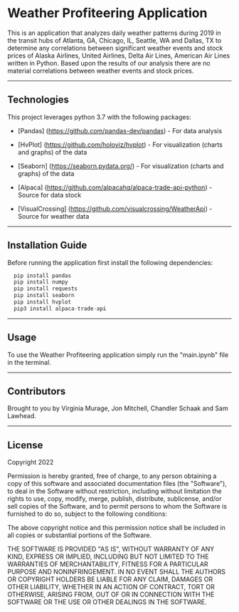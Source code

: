 # Weather Profiteering Application

This is an application that analyzes daily weather patterns during 2019 in the transit hubs of Atlanta, GA, Chicago, IL, Seattle, WA and Dallas, TX to determine any correlations between significant weather events and stock prices of Alaska Airlines, United Airlines, Delta Air Lines, American Air Lines written in Python. Based upon the results of our analysis there are no material correlations between weather events and stock prices.

---

## Technologies

This project leverages python 3.7 with the following packages:

* [Pandas] (https://github.com/pandas-dev/pandas) - For data analysis

* [HvPlot] (https://github.com/holoviz/hvplot) - For visualization (charts and graphs) of the data

* [Seaborn] (https://seaborn.pydata.org/) - For visualization (charts and graphs) of the data

* [Alpaca] (https://github.com/alpacahq/alpaca-trade-api-python) - Source for data stock

* [VisualCrossing] (https://github.com/visualcrossing/WeatherApi) - Source for weather data

---

## Installation Guide

Before running the application first install the following dependencies:

```python
  pip install pandas
  pip install numpy
  pip install requests
  pip install seaborn
  pip install hvplot
  pip3 install alpaca-trade-api
```

---

## Usage 

To use the Weather Profiteering application simply run the "main.ipynb" file in the terminal. 

---

## Contributors

Brought to you by Virginia Murage, Jon Mitchell, Chandler Schaak and Sam Lawhead.

---

## License

Copyright 2022

Permission is hereby granted, free of charge, to any person obtaining a copy of this software and associated documentation files (the "Software"), to deal in the Software without restriction, including without limitation the rights to use, copy, modify, merge, publish, distribute, sublicense, and/or sell copies of the Software, and to permit persons to whom the Software is furnished to do so, subject to the following conditions:

The above copyright notice and this permission notice shall be included in all copies or substantial portions of the Software.

THE SOFTWARE IS PROVIDED "AS IS", WITHOUT WARRANTY OF ANY KIND, EXPRESS OR IMPLIED, INCLUDING BUT NOT LIMITED TO THE WARRANTIES OF MERCHANTABILITY, FITNESS FOR A PARTICULAR PURPOSE AND NONINFRINGEMENT. IN NO EVENT SHALL THE AUTHORS OR COPYRIGHT HOLDERS BE LIABLE FOR ANY CLAIM, DAMAGES OR OTHER LIABILITY, WHETHER IN AN ACTION OF CONTRACT, TORT OR OTHERWISE, ARISING FROM, OUT OF OR IN CONNECTION WITH THE SOFTWARE OR THE USE OR OTHER DEALINGS IN THE SOFTWARE.

